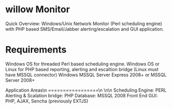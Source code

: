 willow Monitor
==============

Quick Overview:
Windows/Unix Network Monitor (Perl scheduling engine) with PHP based SMS/Email/Jabber alerting/escalation and GUI application.


Requirements
============

Windows OS for threaded Perl based scheduling engine. 
Windows OS or Linux for PHP based reporting, alerting and escaltion bridge (Linux must have MSSQL connector)
Windows MSSQL Server Express 2008+ or MSSQL Server 2008+


Application Areas\n
=================\n
\n\n
Scheduling Engine: PERL
Alerting & Scalation bridge: PHP
Database: MSSQL 2008
Front End GUI: PHP, AJAX, Sencha (previously EXTJS)


